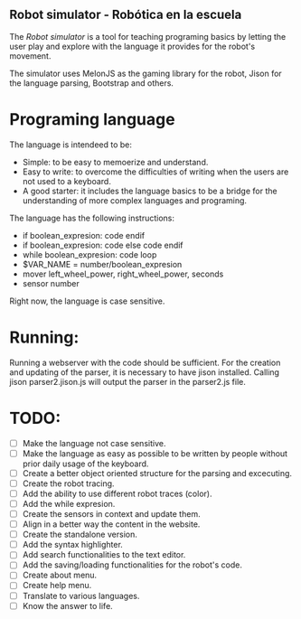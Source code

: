 ## Robot simulator - Robótica en la escuela
The *Robot simulator* is a tool for teaching programing basics by letting the user play and explore with the language it provides for the robot's movement.

The simulator uses MelonJS as the gaming library for the robot, Jison for the language parsing, Bootstrap and others.

# Programing language

The language is intendeed to be:
* Simple: to be easy to memoerize and understand.
* Easy to write: to overcome the difficulties of writing when the users are not used to a keyboard.
* A good starter: it includes the language basics to be a bridge for the understanding of more complex languages and programing.

The language has the following instructions:
* if boolean_expresion: code endif
* if boolean_expresion: code else code endif
* while boolean_expresion: code loop
* $VAR_NAME = number/boolean_expresion
* mover left_wheel_power, right_wheel_power, seconds
* sensor number

Right now, the language is case sensitive.

# Running:
Running a webserver with the code should be sufficient.
For the creation and updating of the parser, it is necessary to have jison installed.
Calling jison parser2.jison.js will output the parser in the parser2.js file.

# TODO:
- [ ] Make the language not case sensitive.
- [ ] Make the language as easy as possible to be written by people without prior daily usage of the keyboard.
- [ ] Create a better object oriented structure for the parsing and excecuting.
- [ ] Create the robot tracing.
- [ ] Add the ability to use different robot traces (color).
- [ ] Add the while expresion.
- [ ] Create the sensors in context and update them.
- [ ] Align in a better way the content in the website.
- [ ] Create the standalone version.
- [ ] Add the syntax highlighter.
- [ ] Add search functionalities to the text editor.
- [ ] Add the saving/loading functionalities for the robot's code.
- [ ] Create about menu.
- [ ] Create help menu.
- [ ] Translate to various languages.
- [ ] Know the answer to life.